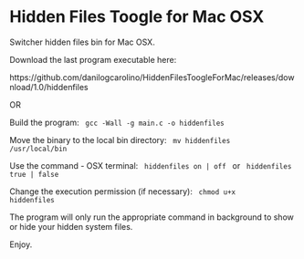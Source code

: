 # Hidden Files Toogle for Mac OSX
Switcher hidden files bin for Mac OSX.

Download the last program executable here:
<link>https://github.com/danilogcarolino/HiddenFilesToogleForMac/releases/download/1.0/hiddenfiles</link>

OR

Build the program:
<code>
  gcc -Wall -g main.c -o hiddenfiles
</code>

Move the binary to the local bin directory:
<code>
  mv hiddenfiles /usr/local/bin
</code>

Use the command - OSX terminal:
<code>
  hiddenfiles on | off
</code>
or
<code>
  hiddenfiles true | false
</code>

Change the execution permission (if necessary):
<code>
  chmod u+x hiddenfiles
</code>

The program will only run the appropriate command in background to show or hide your hidden system files.

Enjoy.
